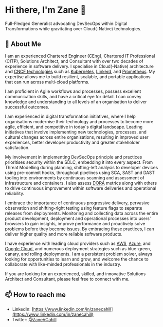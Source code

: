 # Hi there, I'm Zane 👋

Full-Fledged Generalist advocating DevSecOps within Digital Transformations while gravitating over Cloud(-Native) technologies.

## 🚀 About Me

I am an experienced Chartered Engineer (CEng), Chartered IT Professional (CITP), Solutions Architect, and Consultant with over two decades of experience in software delivery. I specialise in Cloud(-Native) architecture and [CNCF technologies](https://landscape.cncf.io) such as [Kubernetes](https://kubernetes.io), [Linkerd](https://linkerd.io), and [Prometheus](https://prometheus.io). My expertise allows me to build resilient, scalable, and portable applications that can run across multi-cloud platforms.

I am proficient in Agile workflows and processes, possess excellent communication skills, and have a critical eye for detail. I can convey knowledge and understanding to all levels of an organisation to deliver successful outcomes. 

I am experienced in digital transformation initiatives, where I help organisations modernise their technology and processes to become more agile, efficient, and competitive in today's digital landscape. Leading initiatives that involve implementing new technologies, processes, and cultural changes across entire organisations, resulting in improved user experiences, better developer productivity and greater stakeholder satisfaction.

My involvement in implementing DevSecOps principle and practices prioritises security within the SDLC, embedding it into every aspect. From Threat Modelling during planning, shifting-left analysis to developer devices using pre-commit hooks, throughout pipelines using SCA, SAST and DAST tooling into environments by continuous scanning and assessment of infrastructure and containers. I also assess [DORA](https://dora.dev) metrics along with others to drive continuous improvement within software deliveries and operational reliability.

I embrace the importance of continuous progressive delivery, pervasive observation and shifting-right testing using feature flags to separate releases from deployments. Monitoring and collecting data across the entire product development, deployment and operational processes into users' browsers to gain insights, improve performance and proactively solve problems before they become issues. By embracing these practices, I can deliver higher quality and more reliable software products.

I have experience with leading cloud providers such as [AWS](https://aws.amazon.com), [Azure](https://azure.microsoft.com), and [Google Cloud](https://cloud.google.com), and numerous deployment strategies such as blue-green, canary, and rolling deployments. I am a persistent problem solver, always looking for opportunities to learn and grow, and welcome the chance to collaborate with like-minded professionals in the industry.

If you are looking for an experienced, skilled, and innovative Solutions Architect and Consultant, please feel free to connect with me.

## 📫 How to reach me

- LinkedIn: [https://www.linkedin.com/in/zanecahill](https://www.linkedin.com/in/zanecahill)
- Twitter: [@ZaneVCahill](https://twitter.com/ZaneVCahill)
